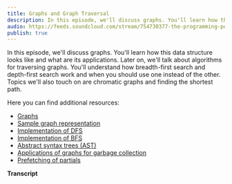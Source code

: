 ```yaml
---
title: Graphs and Graph Traversal
description: In this episode, we'll discuss graphs. You'll learn how this data structure looks like and what are its applications. Later on, we'll talk about algorithms for traversing graphs. You'll understand how breadth-first search and depth-first search work and when you should use one instead of the other. Topics we'll also touch on are chromatic graphs and finding the shortest path.
audio: https://feeds.soundcloud.com/stream/754730377-the-programming-podcast-episode-6-graphs-and-graph-traversal.mp3
publish: true
---
```


In this episode, we'll discuss graphs. You'll learn how this data structure looks like and what are its applications. Later on, we'll talk about algorithms for traversing graphs. You'll understand how breadth-first search and depth-first search work and when you should use one instead of the other. Topics we'll also touch on are chromatic graphs and finding the shortest path.

Here you can find additional resources:

- [Graphs](https://en.wikipedia.org/wiki/Graph_(abstract_data_type))
- [Sample graph representation](https://github.com/mgechev/programming-podcast-samples/blob/master/graph-traversal/graph.ts)
- [Implementation of DFS](https://github.com/mgechev/programming-podcast-samples/blob/master/graph-traversal/dfs.ts)
- [Implementation of BFS](https://github.com/mgechev/programming-podcast-samples/blob/master/graph-traversal/bfs.ts)
- [Abstract syntax trees (AST)](https://en.wikipedia.org/wiki/Abstract_syntax_tree)
- [Applications of graphs for garbage collection](https://en.wikipedia.org/wiki/Cheney%27s_algorithm)
- [Prefetching of partials](https://blog.mgechev.com/2013/10/01/angularjs-partials-lazy-prefetching-strategy-weighted-directed-graph/)

**Transcript**
